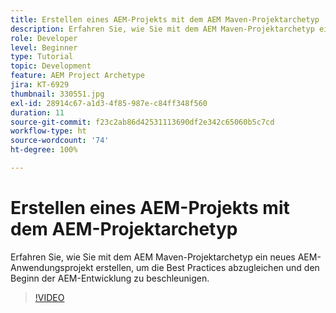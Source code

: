 ```yaml
---
title: Erstellen eines AEM-Projekts mit dem AEM Maven-Projektarchetyp
description: Erfahren Sie, wie Sie mit dem AEM Maven-Projektarchetyp ein neues AEM-Anwendungsprojekt erstellen, um die Best Practices abzugleichen und den Beginn der AEM-Entwicklung zu beschleunigen.
role: Developer
level: Beginner
type: Tutorial
topic: Development
feature: AEM Project Archetype
jira: KT-6929
thumbnail: 330551.jpg
exl-id: 28914c67-a1d3-4f85-987e-c84ff348f560
duration: 11
source-git-commit: f23c2ab86d42531113690df2e342c65060b5c7cd
workflow-type: ht
source-wordcount: '74'
ht-degree: 100%

---
```


# Erstellen eines AEM-Projekts mit dem AEM-Projektarchetyp

Erfahren Sie, wie Sie mit dem AEM Maven-Projektarchetyp ein neues AEM-Anwendungsprojekt erstellen, um die Best Practices abzugleichen und den Beginn der AEM-Entwicklung zu beschleunigen.

>[!VIDEO](https://video.tv.adobe.com/v/330551?quality=12&learn=on)
